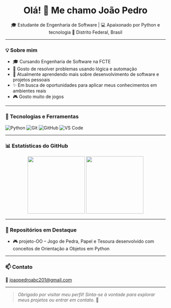 <h1 align="center">Olá! 👋 Me chamo João Pedro</h1>

<p align="center">
🎓 Estudante de Engenharia de Software | 💻 Apaixonado por Python e tecnologia  
📍 Distrito Federal, Brasil
</p>

---

### 💡 Sobre mim

- 🎓 Cursando Engenharia de Software na FCTE
- 🧠 Gosto de resolver problemas usando lógica e automação
- 🔎 Atualmente aprendendo mais sobre desenvolvimento de software e projetos pessoais
- ✨ Em busca de oportunidades para aplicar meus conhecimentos em ambientes reais
- 🎮 Gosto muito de jogos

---

### 🚀 Tecnologias e Ferramentas

![Python](https://img.shields.io/badge/-Python-333333?style=flat&logo=python&logoColor=yellow)
![Git](https://img.shields.io/badge/-Git-333333?style=flat&logo=git)
![GitHub](https://img.shields.io/badge/-GitHub-333333?style=flat&logo=github)
![VS Code](https://img.shields.io/badge/-VS_Code-333333?style=flat&logo=visual-studio-code&logoColor=007ACC)

---

### 📊 Estatísticas do GitHub

<div align="center">
  <img height="180em" src="https://github-readme-stats.vercel.app/api?username=joaoPedro-201&show_icons=true&theme=tokyonight&include_all_commits=true&count_private=true"/>
  <img height="180em" src="https://github-readme-stats.vercel.app/api/top-langs/?username=joaoPedro-201&layout=compact&theme=tokyonight"/>
</div>

---

### 📁 Repositórios em Destaque

- 🎮 projeto-OO – Jogo de Pedra, Papel e Tesoura desenvolvido com conceitos de Orientação a Objetos em Python

---

### 📫 Contato

📧 joaopedroabc201@gmail.com  

---

> *Obrigado por visitar meu perfil! Sinta-se à vontade para explorar meus projetos ou entrar em contato.* 🚀
